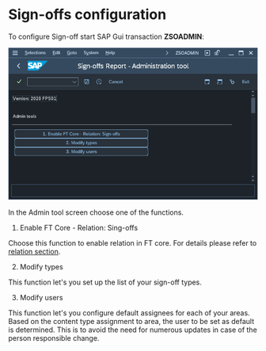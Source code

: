 # Sign-offs configuration

To configure Sign-off start SAP Gui transaction **ZSOADMIN**:

[![](res/soadmin.png)](res/soadmin.png)

In the Admin tool screen choose one of the functions.

1. Enable FT Core - Relation: Sing-offs

Choose this function to enable relation in FT core. For details please refer to [relation section](../../../rel-so/FPS01/main.md).

2. Modify types

This function let's you set up the list of your sign-off types. 

3. Modify users

This function let's you configure default assignees for each of your areas. Based on the content type assignment to area, the user to be set as default is determined. This is to avoid the need for numerous updates in case of the person responsible change.
